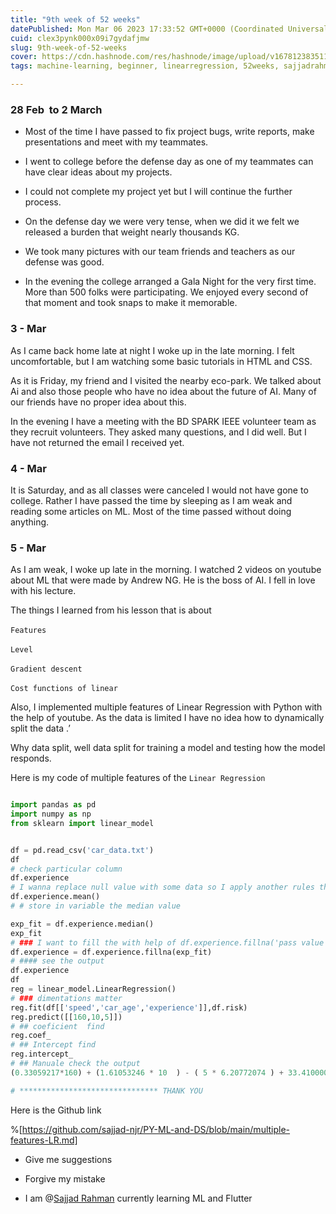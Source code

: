 ```yaml
---
title: "9th week of 52 weeks"
datePublished: Mon Mar 06 2023 17:33:52 GMT+0000 (Coordinated Universal Time)
cuid: clex3pynk000x09i7gydafjmw
slug: 9th-week-of-52-weeks
cover: https://cdn.hashnode.com/res/hashnode/image/upload/v1678123835117/43413131-155c-48f1-9dcf-9d16eedf3c1d.png
tags: machine-learning, beginner, linearregression, 52weeks, sajjadrahman

---
```


### 28 Feb  to 2 March

* Most of the time I have passed to fix project bugs, write reports, make presentations and meet with my teammates. 
    
* I went to college before the defense day as one of my teammates can have clear ideas about my projects.
    
* I could not complete my project yet but I will continue the further process. 
    
* On the defense day we were very tense, when we did it we felt we released a burden that weight nearly thousands KG.
    
* We took many pictures with our team friends and teachers as our defense was good.
    
* In the evening the college arranged a Gala Night for the very first time. More than 500 folks were participating. We enjoyed every second of that moment and took snaps to make it memorable.
    

### 3 - Mar

As I came back home late at night I woke up in the late morning. I felt uncomfortable, but I am watching some basic tutorials in HTML and CSS. 

As it is Friday, my friend and I visited the nearby eco-park. We talked about Ai and also those people who have no idea about the future of AI. Many of our friends have no proper idea about this.

  
In the evening I have a meeting with the BD SPARK IEEE volunteer team as they recruit volunteers. They asked many questions, and I did well. But I have not returned the email I received yet.

### 4 - Mar  

It is Saturday, and as all classes were canceled I would not have gone to college. Rather I have passed the time by sleeping as I am weak and reading some articles on ML. Most of the time passed without doing anything. 

### 5 - Mar

As I am weak, I woke up late in the morning. I watched 2 videos on youtube about ML that were made by Andrew NG. He is the boss of AI. I fell in love with his lecture.

The things I learned from his lesson that is about 

`Features` 

`Level` 

`Gradient descent` 

`Cost functions of linear` 

Also, I implemented multiple features of Linear Regression with Python with the help of youtube. As the data is limited I have no idea how to dynamically split the data .’

Why data split, well data split for training a model and testing how the model responds.

Here is my code of multiple features of the `Linear Regression`

```python

import pandas as pd
import numpy as np
from sklearn import linear_model


df = pd.read_csv('car_data.txt')
df
# check particular column 
df.experience
# I wanna replace null value with some data so I apply another rules that is I can perform mean or median here 
df.experience.mean()
# # store in variable the median value 

exp_fit = df.experience.median()
exp_fit
# ### I want to fill the with help of df.experience.fillna('pass value')
df.experience = df.experience.fillna(exp_fit)
# #### see the output 
df.experience
df
reg = linear_model.LinearRegression()
# ### dimentations matter
reg.fit(df[['speed','car_age','experience']],df.risk)
reg.predict([[160,10,5]])
# ## coeficient  find 
reg.coef_
# ## Intercept find 
reg.intercept_
# ## Manuale check the output 
(0.33059217*160) + (1.61053246 * 10  ) - ( 5 * 6.20772074 ) + 33.410000910435905

# ******************************* THANK YOU 
```

Here is the Github link

%[https://github.com/sajjad-njr/PY-ML-and-DS/blob/main/multiple-features-LR.md] 

* Give me suggestions
    
* Forgive my mistake
    
* I am @[Sajjad Rahman](@sajjadrahman) currently learning ML and Flutter